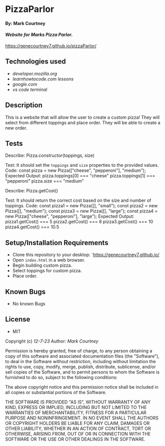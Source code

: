 # PizzaParlor
#### By: **Mark Courtney**
#### _Website for Marks Pizza Parlor._
https://genecourtney7.github.io/pizzaParlor/

## Technologies used
* _developer.mozilla.org_
* _learnhowtocode.com lessons_
* _google.com_
* _vs code terminal_

## Description
This is a website that will allow the user to create a custom pizza! They will select from different toppings and place order. They will be able to create a new order.

## Tests
Describe: Pizza.constructor(toppings, size)

Test: It should set the `toppings` and `size` properties to the provided values.
Code: const pizza = new Pizza(["cheese", "pepperoni"], "medium");
Expected Output: 
pizza.toppings[0] === "cheese"
pizza.toppings[1] === "pepperoni"
pizza.size === "medium"

Describe: Pizza.getCost()

Test: It should return the correct cost based on the size and number of toppings.
Code:
const pizza1 = new Pizza([], "small");
const pizza2 = new Pizza([], "medium");
const pizza3 = new Pizza([], "large");
const pizza4 = new Pizza(["cheese", "pepperoni"], "large");
Expected Output:
pizza1.getCost() === 5
pizza2.getCost() === 8
pizza3.getCost() === 10
pizza4.getCost() === 10.5

## Setup/Installation Requirements
* Clone this repository to your desktop: `https://genecourtney7.github.io/
* Open `index.html` in a web browser. 
* Begin building custom pizza.
* Select toppings for custom pizza.
* Place order. 

## Known Bugs
* No known Bugs

## License  
* MIT 

Copyright (c) _12-7-23_ Author: _Mark Courtney_

Permission is hereby granted, free of charge, to any person obtaining a copy
of this software and associated documentation files (the "Software"), to deal
in the Software without restriction, including without limitation the rights
to use, copy, modify, merge, publish, distribute, sublicense, and/or sell
copies of the Software, and to permit persons to whom the Software is
furnished to do so, subject to the following conditions:

The above copyright notice and this permission notice shall be included in all
copies or substantial portions of the Software.

THE SOFTWARE IS PROVIDED "AS IS", WITHOUT WARRANTY OF ANY KIND, EXPRESS OR
IMPLIED, INCLUDING BUT NOT LIMITED TO THE WARRANTIES OF MERCHANTABILITY,
FITNESS FOR A PARTICULAR PURPOSE AND NONINFRINGEMENT. IN NO EVENT SHALL THE
AUTHORS OR COPYRIGHT HOLDERS BE LIABLE FOR ANY CLAIM, DAMAGES OR OTHER
LIABILITY, WHETHER IN AN ACTION OF CONTRACT, TORT OR OTHERWISE, ARISING FROM,
OUT OF OR IN CONNECTION WITH THE SOFTWARE OR THE USE OR OTHER DEALINGS IN THE
SOFTWARE.